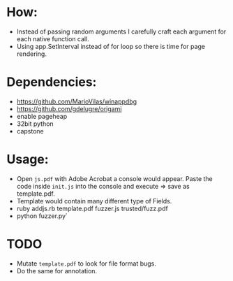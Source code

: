 # How:
* Instead of passing random arguments I carefully craft each argument for each native function call.
* Using app.SetInterval instead of for loop so there is time for page rendering.

# Dependencies:
* https://github.com/MarioVilas/winappdbg
* https://github.com/gdelugre/origami
* enable pageheap
* 32bit python
* capstone

# Usage:
 * Open `js.pdf` with Adobe Acrobat a console would appear. Paste the code inside `init.js` into the console and execute => save as template.pdf.
 * Template would contain many different type of Fields.
 * ruby addjs.rb template.pdf fuzzer.js trusted/fuzz.pdf
 * python fuzzer.py`

# TODO
 * Mutate `template.pdf` to look for file format bugs.
 * Do the same for annotation.
    